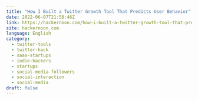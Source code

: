 ```yaml
---
title: "How I Built a Twitter Growth Tool That Predicts User Behavior"
date: 2022-06-07T21:58:46Z
link: https://hackernoon.com/how-i-built-a-twitter-growth-tool-that-predicts-user-behavior?source=rss&utm_medium=RSS&utm_source=news.12bit.vn
site: hackernoon.com
language: English
category:
  - twitter-tools
  - twitter-hack
  - saas-startups
  - indie-hackers
  - startups
  - social-media-followers
  - social-interaction
  - social-media
draft: false
---
```

